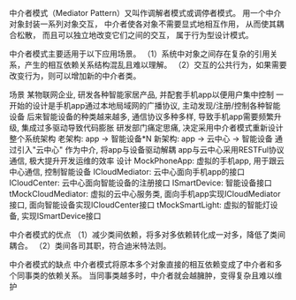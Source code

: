 
中介者模式（Mediator Pattern）又叫作调解者模式或调停者模式。
	用一个中介对象封装一系列对象交互，
	中介者使各对象不需要显式地相互作用，
	从而使其耦合松散，
	而且可以独立地改变它们之间的交互，
	属于行为型设计模式。

中介者模式主要适用于以下应用场景。
	（1）系统中对象之间存在复杂的引用关系，产生的相互依赖关系结构混乱且难以理解。
	（2）交互的公共行为，如果需要改变行为，则可以增加新的中介者类。

场景
	某物联网企业, 研发各种智能家居产品, 并配套手机app以便用户集中控制
	一开始的设计是手机app通过本地局域网的广播协议, 主动发现/注册/控制各种智能设备
	后来智能设备的种类越来越多, 通信协议多种多样, 导致手机app需要频繁升级, 集成过多驱动导致代码膨胀
	研发部门痛定思痛, 决定采用中介者模式重新设计整个系统架构
	老架构: app -> 智能设备*N
	新架构: app -> 云中心 -> 智能设备
	通过引入"云中心" 作为中介, 将app与设备驱动解耦
	app与云中心采用RESTFul协议通信, 极大提升开发运维的效率
设计
	MockPhoneApp: 虚拟的手机app, 用于跟云中心通信, 控制智能设备
	ICloudMediator: 云中心面向手机app的接口
	ICloudCenter: 云中心面向智能设备的注册接口
	ISmartDevice: 智能设备接口
	tMockCloudMediator: 虚拟的云中心服务类, 面向手机app实现ICloudMediator接口, 面向智能设备实现ICloudCenter接口
	tMockSmartLight: 虚拟的智能灯设备, 实现ISmartDevice接口

中介者模式的优点
	（1）减少类间依赖，将多对多依赖转化成一对多，降低了类间耦合。
	（2）类间各司其职，符合迪米特法则。

中介者模式的缺点
	中介者模式将原本多个对象直接的相互依赖变成了中介者和多个同事类的依赖关系。
	当同事类越多时，中介者就会越臃肿，变得复杂且难以维护
